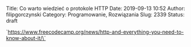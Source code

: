 Title: Co warto wiedzieć o protokole HTTP
Date: 2019-09-13 10:52
Author: filipgorczynski
Category: Programowanie, Rozwiązania
Slug: 2339
Status: draft

\`https://www.freecodecamp.org/news/http-and-everything-you-need-to-know-about-it/\`
